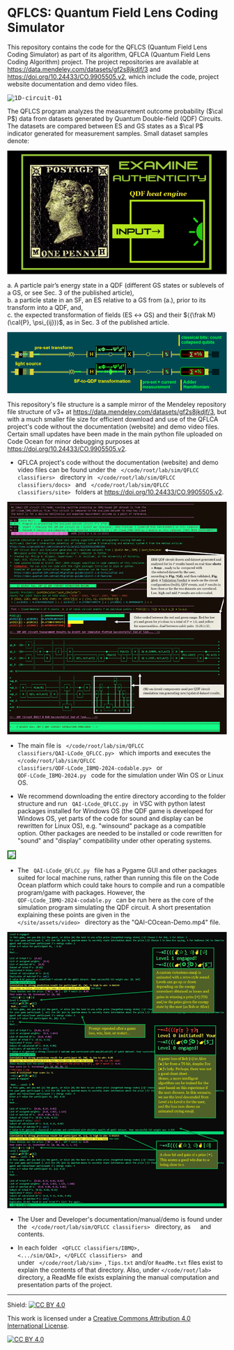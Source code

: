 # QFLCS: Quantum Field Lens Coding Simulator  

This repository contains the code for the QFLCS (Quantum Field Lens Coding Simulator) as part of its algorithm, QFLCA (Quantum Field Lens Coding Algorithm) project.
The project repositories are available at https://data.mendeley.com/datasets/gf2s8jkdjf/3 and https://doi.org/10.24433/CO.9905505.v2, which include the code, project website documentation and demo video files.

<kbd> ![1D-circuit-01](https://github.com/user-attachments/assets/df63a875-46fa-42fc-a498-6e780666718e) </kbd> 

The QFLCS program analyzes the measurement outcome probability ($\cal P$) data from datasets generated by Quantum Double-field (QDF) Circuits. The datasets are compared between ES and GS states as a $\cal P$ indicator generated for measurement samples. Small dataset samples denote: 

<kbd> ![QDF_Demo Line](QDF_demo_line.gif) </kbd>

a. A particle pair’s energy state in a QDF (different GS states or sublevels of a GS, or see Sec. 3 of the published article), <br>
b. a particle state in an SF, an ES relative to a GS from (a.), prior to its transform into a QDF, and, <br>
c. the expected transformation of fields (ES $\longleftrightarrow$ GS) and their $⟨{\frak M}(\cal{P}, \psi_{ij})⟩$, as in Sec. 3 of the published article.

<kbd> ![k-trans-QDF-P-measure-IN](k-trans-QDF-P-measure-IN.png) </kbd>

This repository's file structure is a sample mirror of the Mendeley repository file structure of v3+ at https://data.mendeley.com/datasets/gf2s8jkdjf/3, but with a much smaller file size for efficient download and use of the QFLCA project's code without the documentation (website) and demo video files. Certain small updates have been made in the main python file uploaded on Code Ocean for minor debugging purposes at https://doi.org/10.24433/CO.9905505.v2. 

* QFLCA project's code without the documentation (website) and demo video files can be found under the <code> </code/root/lab/sim/QFLCC classifiers> </code> directory in <code> </code/root/lab/sim/QFLCC classifiers/docs> </code> and <code> </code/root/lab/sim/QFLCC classifiers/site> </code> folders at https://doi.org/10.24433/CO.9905505.v2. 

<kbd> ![QDF_Circuit_and Dataset Analysis](QDF_circuit_screenshot.jpg) </kbd>
* The main file is <code> </code/root/lab/sim/QFLCC classifiers/QAI-LCode_QFLCC.py> </code> which imports and executes the <code> </code/root/lab/sim/QFLCC classifiers/QDF-LCode_IBMQ-2024-codable.py> </code> or <code> QDF-LCode_IBMQ-2024.py </code> code for the simulation under Win OS or Linux OS. 

* We recommend downloading the entire <root> directory according to the folder structure and run <code> QAI-LCode_QFLCC.py </code> in VSC with python latest packages installed for Windows OS (the QDF game is developed for Windows OS, yet parts of the code for sound and display can be rewritten for Linux OS), e.g. "winsound" package as a compatible option. 
Other packages are needed to be installed or code rewritten for "sound" and "display" compatibility under other operating systems. 

<kbd> <img src="https://github.com/user-attachments/assets/a6e1eece-0292-441b-a752-928f56f19928" style="border: 2px solid green" /> </kbd>
 
* The <code> QAI-LCode_QFLCC.py </code> file has a Pygame GUI and other packages suited for local machine runs, rather than running this file on the Code Ocean platform which could take hours to compile and run a compatible program/game with packages. 
However, the <code> QDF-LCode_IBMQ-2024-codable.py </code> can be run here as the core of the simulation program simulating the QDF circuit. 
A short presentation explaining these points are given in the <code> </site/assets/video> </code> directory as the "QAI-COcean-Demo.mp4" file.

<kbd> ![QDF Game Scores Screenshot](QDF_game_screenshot.jpg) </kbd>

* The User and Developer's documentation/manual/demo is found under the <code> </code/root/lab/sim/QFLCC classifiers> </code> directory, as <code> </site-prints> </code> and <code> </site> </code> contents.

* In each folder <code> <QFLCC classifiers/IBMQ>, <.../sim/QAI>, </QFLCC classifiers> </code> and <code> </QI> </code> under <code> </code/root/lab/sim> </code>, <code>Tips.txt</code> and/or <code>ReadMe.txt</code> files exist to explain the contents of that directory. Also, under <code></code/root/lab></code> directory, a ReadMe file exists explaining the manual computation and presentation parts of the project.

<hr />

Shield: [![CC BY 4.0][cc-by-shield]][cc-by]

This work is licensed under a
[Creative Commons Attribution 4.0 International License][cc-by].

[![CC BY 4.0][cc-by-image]][cc-by]

[cc-by]: http://creativecommons.org/licenses/by/4.0/
[cc-by-image]: https://i.creativecommons.org/l/by/4.0/88x31.png
[cc-by-shield]: https://img.shields.io/badge/License-CC%20BY%204.0-lightgrey.svg
